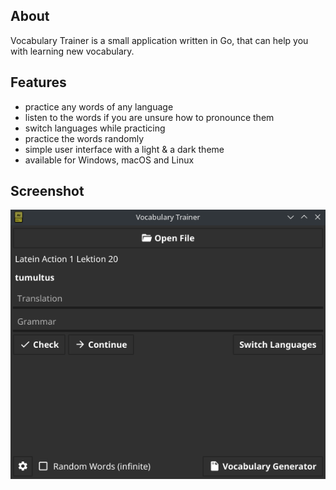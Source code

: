## About

Vocabulary Trainer is a small application written in Go, that can help you with learning new vocabulary.

## Features

- practice any words of any language
- listen to the words if you are unsure how to pronounce them
- switch languages while practicing
- practice the words randomly
- simple user interface with a light & a dark theme
- available for Windows, macOS and Linux

## Screenshot
![screenshot](screenshot.png)
